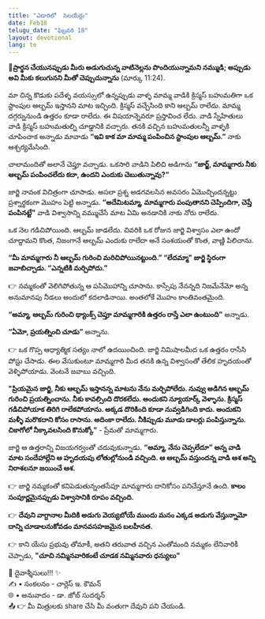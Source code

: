 ```yaml
---
title: "ఎడారిలో  సెలయేర్లు"
date: Feb18
telugu_date: "ఫిబ్రవరి 18"
layout: devotional
lang: te
---
```


**📖ప్రార్థన చేయునప్పుడు మీరు అడుగుచున్న వాటినెల్లను పొందియున్నామని నమ్ముడి;  అప్పుడు అవి మీకు కలుగునని మీతో చెప్పుచున్నాను**
(మార్కు 11:24).


మా చిన్న కొడుకు పదేళ్ళ వయస్సులో ఉన్నప్పుడు వాళ్ళ మామ్మ వాడికి క్రిస్మస్ బహుమతిగా ఒక స్టాంపుల ఆల్బమ్ ఇస్తానని మాట ఇచ్చింది. క్రిస్మస్ వచ్చేసింది కాని ఆల్బమ్ రాలేదు. మామ్మ దగ్గర్నునుండి ఉత్తరం కూడా రాలేదు. ఈ విషయాన్నెవరూ ప్రస్తావించ లేదు. వాడి స్నేహితులు వాడి క్రిస్మస్ బహుమతుల్ని చూడ్డానికి వచ్చారు. తనకి వచ్చిన బహుమతులన్నీ వాళ్ళకి చూపించాక అన్నాడు మావాడు **“ఇవి కాక మా మామ్మ పంపించిన స్టాంపుల ఆల్బమ్.”** నాకు ఆశ్చర్యమేసింది.

చాలామందితో అలానే  చెప్తూ వచ్చాడు. ఒకసారి వాడిని పిలిచి అడిగాను **“జార్జ్, మామ్మగారు నీకు ఆల్బమ్ పంపించలేదు కదా, ఉందని ఎందుకు చెబుతున్నావు?”**

జార్జి నావంక విచిత్రంగా చూసాడు. అసలా ప్రశ్న అడగవలసిన అవసరం ఏమొచ్చిందన్నట్టు ప్రశ్నార్థకంగా మొహం పెట్టి అన్నాడు. **“అదేమిటమ్మా, మామ్మగారు పంపుతానని చెప్పిందిగా, చెప్తే పంపినట్టే"** వాడి విశ్వాసాన్ని వమ్ముచేసే మాట ఏమి అనడానికి నాకు నోరు రాలేదు.

ఒక నెల గడిచిపోయింది. ఆల్బమ్ జాడలేదు. చివరికి ఒక రోజున జార్జి విశ్వాసం ఎలా ఉందో చూద్దామని కొంత, నిజంగానే ఆల్బమ్ ఎందుకు రాలేదా అనే సంశయంతో కొంత, వాణ్ణి పిలిచాను.

**“మీ మామ్మగారు నీ ఆల్బమ్ గురించి మరిచిపోయినట్టుంది.” “లేదమ్మా" జార్జి స్థిరంగా జవాబిచ్చాడు. “ఎన్నటికి మర్చిపోదు.”**

👉 నమ్మకంతో వెలిగిపోతున్న ఆ పసిమొహాన్ని చూసాను. కాస్సేపు నేనన్నది నిజమేనేమో అన్న అనుమానపు నీడలు అందులో కదలాడినాయి. అంతలోకే మొహం కాంతివంతమైంది.

**“అమ్మా, ఆల్బమ్ గురించి థ్యాంక్స్ చెప్తూ మామ్మగారికి ఉత్తరం రాస్తే ఎలా ఉంటుంది”** అన్నాడు.

**“ఏమో, ప్రయత్నించి చూడు”** అన్నాను.

👉 ఒక గొప్ప ఆధ్యాత్మిక సత్యం నాలో ఉదయించింది. జార్జి నిమిషాలమీద ఒక ఉత్తరం రాసేసి పోస్టు చేసాడు. ఈల వేసుకుంటూ మామ్మగారి మీద తనకి ఉన్న విశ్వాసంతో తేలిక హృదయంతో వెళ్ళిపోయాడు. వెంటనే జవాబు వచ్చింది.

**"ప్రియమైన జార్జి, నీకు ఆల్బమ్ ఇస్తానన్న మాటను నేను మర్చిపోలేదు. నువ్వు అడిగిన ఆల్బమ్ గురించి ప్రయత్నించాను. నీకు కావల్సింది దొరకలేదు. అందుకని న్యూయార్క్ వెళ్ళాను. క్రిస్మస్ గడిచిపోయాక తిరిగి రాలేకపోయాను. అక్కడ దొరికింది కూడా నువ్వడిగింది కాదు. అందుకని మళ్ళీ మరొకదాని కోసం రాసాను. అదింకా రాలేదు. నీకిప్పుడు మూడు డాలర్లు పంపిస్తున్నాను. చికాగోలో నీక్కావలసింది కొనుక్కో”** - ప్రేమతో మామ్మగారు. 

జార్జి ఆ ఉత్తరాన్ని విజయగర్వంతో చదువుకున్నాడు. 
**“అమ్మా, నేను చెప్పలేదూ” అన్న వాడి మాట సందేహాల్లేని ఆ హృదయపు లోతుల్లోనుండి వచ్చింది. ఆ ఆల్బమ్ వస్తుందన్న వాడి ఆశ అన్ని నిరాశలనూ జయించే ఆశ.**

👉 జార్జి నమ్మకంతో కనిపెడుతున్నంతసేపూ మామ్మగారు దానికోసం పనిచేస్తూనే ఉంది. 
**కాలం సంపూర్ణమైనప్పుడు విశ్వాసానికి రూపం వచ్చింది.**

👉 **దేవుని వాగ్దానాల మీదికి అడుగు వెయ్యబోయే ముందు మనం ఎక్కడ అడుగు వేస్తున్నామో దాన్ని చూడాలనుకోవడం మానవసహజమైన బలహీనత.**

👉 కాని యేసు ప్రభువు తోమాకీ, అతని తరువాత వచ్చిన ఎంతోమంది నమ్మకం లేనివారికీ చెప్పాడు, **"చూచి నమ్మినవారికంటే చూడక నమ్మినవారు ధన్యులు"**

<div class="blessing">🙏 <span class="bless-text">దైవాశ్శీసులు!!!</span> ✨</div>

<div class="credit">✍️ <span class="credit-text">▪ సంకలనం - చార్లెస్ ఇ. కౌమన్</span></div>
<div class="credit">🌐 <span class="credit-text">▪ అనువాదం - డా. జోబ్ సుదర్శన్</span></div>


<div class="share">📤 👉 <span class="share-text">మీ మిత్రులకు share చేసి మీ వంతుగా దేవుని పని చేయండి.</span></div>
